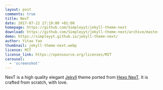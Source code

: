 ```yaml
---
layout: post
comments: true
title: NexT
date: 2017-07-22 17:19:00 +01:00
homepage: https://github.com/Simpleyyt/jekyll-theme-next
download: https://github.com/Simpleyyt/jekyll-theme-next/archive/master.zip
demo: https://simpleyyt.github.io/jekyll-theme-next/
author: Yitao Yao
thumbnail: jekyll-theme-next.webp
license: MIT
license_link: https://opensource.org/licenses/MIT
carousel: 
  - 'screenshot'
---
```


NexT is a high quality elegant [Jekyll](https://jekyllrb.com) theme ported from [Hexo NexT](https://github.com/iissnan/hexo-theme-next).
It is crafted from scratch, with love.
